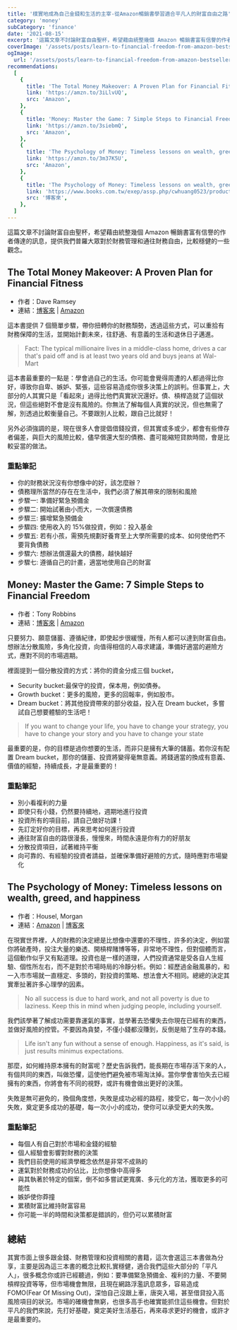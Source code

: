 ```yaml
---
title: '樸實地成為自己金錢和生活的主宰-從Amazon暢銷書學習適合平凡人的財富自由之路'
category: 'money'
subCategory: 'finance'
date: '2021-08-15'
excerpt: '這篇文章不討論財富自由聖杯，希望藉由統整幾個 Amazon 暢銷書富有信譽的作者傳達的訊息，提供我們普羅大眾對於財務管理和通往財務自由，比較穩健的一些觀念。'
coverImage: '/assets/posts/learn-to-financial-freedom-from-amazon-bestsellers/cover.jpg'
ogImage:
  url: '/assets/posts/learn-to-financial-freedom-from-amazon-bestsellers/cover.jpg'
recommendations:
  [
    {
      title: 'The Total Money Makeover: A Proven Plan for Financial Fitness',
      link: 'https://amzn.to/3iLlvUQ',
      src: 'Amazon',
    },
    {
      title: 'Money: Master the Game: 7 Simple Steps to Financial Freedom',
      link: 'https://amzn.to/3siebmQ',
      src: 'Amazon',
    },
    {
      title: 'The Psychology of Money: Timeless lessons on wealth, greed, and happiness',
      link: 'https://amzn.to/3m37K5U',
      src: 'Amazon',
    },
    {
      title: 'The Psychology of Money: Timeless lessons on wealth, greed, and happiness',
      link: 'https://www.books.com.tw/exep/assp.php/cwhuang0523/products/F016396356?utm_source=cwhuang0523&utm_medium=ap-books&utm_content=recommend&utm_campaign=ap-202108',
      src: '博客來',
    },
  ]
---
```


這篇文章不討論財富自由聖杯，希望藉由統整幾個 Amazon 暢銷書富有信譽的作者傳達的訊息，提供我們普羅大眾對於財務管理和通往財務自由，比較穩健的一些觀念。

## The Total Money Makeover: A Proven Plan for Financial Fitness

- 作者：Dave Ramsey
- 連結：[博客來](https://www.books.com.tw/exep/assp.php/cwhuang0523/products/F013215612?utm_source=cwhuang0523&utm_medium=ap-books&utm_content=recommend&utm_campaign=ap-202108) | [Amazon](https://amzn.to/3iLlvUQ)

這本書提供 7 個簡單步驟，帶你扭轉你的財務頹勢，透過這些方式，可以重拾有財務保障的生活，並開始計劃未來，往舒適、有意義的生活和退休日子邁進。

> Fact: The typical millionaire lives in a middle-class home, drives a car that's paid off and is at least two years old and buys jeans at Wal-Mart

這本書最重要的一點是：學會過自己的生活。你可能會覺得周遭的人都過得比你好，導致你自卑、嫉妒、緊張，這些容易造成你很多決策上的誤判。但事實上，大部分的人其實只是「看起來」過得比他們真實狀況還好。債、槓桿造就了這個狀況，但這些絕對不會是沒有風險的。你無法了解每個人真實的狀況，但也無需了解，別透過比較衡量自己。不要跟別人比較，跟自己比就好！

另外必須強調的是，現在很多人會提倡借錢投資，但其實或多或少，都會有些倖存者偏差，與巨大的風險比較，儘早償還大型的債務、盡可能縮短貸款時間，會是比較妥當的做法。

### 重點筆記

- 你的財務狀況沒有你想像中的好，該怎麼辦？
- 債務理所當然的存在在生活中，我們必須了解其帶來的限制和風險
- 步驟一: 準備好緊急預備金
- 步驟二: 開始試著由小而大，一次償還債務
- 步驟三: 擴增緊急預備金
- 步驟四: 使用收入的 15%做投資，例如：投入基金
- 步驟五: 若有小孩，需預先規劃好養育至上大學所需要的成本、如何使他們不要背負債務
- 步驟六: 想辦法償還最大的債務，越快越好
- 步驟七: 遵循自己的計畫，適當地使用自己的財富

## Money: Master the Game: 7 Simple Steps to Financial Freedom

- 作者：Tony Robbins
- 連結：[博客來](https://www.books.com.tw/exep/assp.php/cwhuang0523/products/F013686859?utm_source=cwhuang0523&utm_medium=ap-books&utm_content=recommend&utm_campaign=ap-202108) | [Amazon](https://amzn.to/3siebmQ)

只要努力、願意儲蓄、遵循紀律，即使起步很緩慢，所有人都可以達到財富自由。想辦法分散風險，多角化投資，向值得相信的人尋求建議，準備好適當的避險方式，應對不同的市場週期。

裡面提到一個分散投資的方式：將你的資金分成三個 bucket，

- Security bucket:最保守的投資，保本用，例如債券。
- Growth bucket：更多的風險，更多的回報率，例如股市。
- Dream bucket：將其他投資帶來的部分收益，投入在 Dream bucket，多嘗試自己想要體驗的生活吧！

> If you want to change your life, you have to change your strategy, you have to change your story and you have to change your state

最重要的是，你的目標是過你想要的生活，而非只是擁有大筆的儲蓄。若你沒有配置 Dream bucket，那你的儲蓄、投資將變得毫無意義。將錢適當的換成有意義、價值的經驗，持續成長，才是最重要的！

### 重點筆記

- 別小看複利的力量
- 即使只有小錢，仍然要持續地，週期地進行投資
- 投資所有的項目前，請自己做好功課！
- 先訂定好你的目標，再來思考如何進行投資
- 通往財富自由的路很漫長，慢慢來，時間永遠是你有力的好朋友
- 分散投資項目，試著維持平衡
- 向可靠的、有經驗的投資者請益，並確保準備好避險的方式，隨時應對市場變化

## The Psychology of Money: Timeless lessons on wealth, greed, and happiness

- 作者：Housel, Morgan
- 連結：[Amazon](https://amzn.to/3m37K5U) | [博客來](https://www.books.com.tw/exep/assp.php/cwhuang0523/products/F016396356?utm_source=cwhuang0523&utm_medium=ap-books&utm_content=recommend&utm_campaign=ap-202108)

在現實世界裡，人的財務的決定總是比想像中還要的不理性，許多的決定，例如當你將破產時，投注大量的樂透、開槓桿賭博等等，非常地不理性，但對個體而言，這個動作似乎又有點道理。投資也是一樣的道理，人們投資通常是受各自人生經驗、個性所左右，而不是對於市場時局的冷靜分析。例如：經歷過金融風暴的，和一入市市場就一直穩定、多頭的，對投資的策略、想法會大不相同。總總的決定其實牽扯著許多心理學的因素。

> No all success is due to hard work, and not all poverty is due to laziness. Keep this in mind when judging people, including yourself.

我們該學著了解成功需要靠運氣的事實，並學著去恐懼失去你現在已經有的東西，並做好風險的控管。不要因為貪婪，不僅小錢都沒賺到，反倒是賠了生存的本錢。

> Life isn't any fun without a sense of enough. Happiness, as it's said, is just results minimus expectations.

那麼，如何維持原本擁有的財富呢？歷史告訴我們，能長期在市場存活下來的人，有個共同的東西，叫做恐懼，這使他們避免被市場淘汰掉。當你學會害怕失去已經擁有的東西，你將會有不同的視野，或許有機會做出更好的決策。

失敗是無可避免的，換個角度想，失敗是成功必經的路程，接受它，每一次小小的失敗，奠定更多成功的基礎，每一次小小的成功，使你可以承受更大的失敗。

### 重點筆記

- 每個人有自己對於市場和金錢的經驗
- 個人經驗會影響對財務的決策
- 我們目前使用的經濟學概念依然是非常不成熟的
- 運氣對於財務成功的佔比，比你想像中高得多
- 與其執著於特定的個案，倒不如多嘗試更寬廣、多元化的方法，獲取更多的可能性
- 嫉妒使你莽撞
- 累積財富比維持財富容易
- 你可能一半的時間和決策都是錯誤的，但仍可以累積財富

## 總結

其實市面上很多跟金錢、財務管理和投資相關的書籍，這次會選這三本書做為分享，主要是因為這三本書的概念比較扎實穩健，適合我們這些大部分的「平凡人」，很多概念你或許已經聽過，例如：要準備緊急預備金、複利的力量、不要開槓桿投資等等，但市場機會無限，且現在網路浮濫訊息眾多，容易造成 FOMO(Fear Of Missing Out)，深怕自己沒跟上車，唐突入場，甚至借貸投入高風險項目的狀況。市場的確機會無窮，也很多高手也確實能抓住這些機會。但對於平凡的我們來說，先打好基礎，奠定美好生活基石，再來尋求更好的機會，或許才是最重要的。
